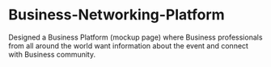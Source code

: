 # Business-Networking-Platform
Designed a Business Platform (mockup page) where Business professionals from all around the world want information about the event and connect with Business community.
